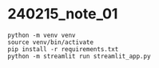 # 240215_note_01
```shell
python -m venv venv
source venv/bin/activate
pip install -r requirements.txt
python -m streamlit run streamlit_app.py
```